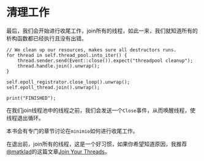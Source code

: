 # 清理工作

最后，我们会开始进行收尾工作，join所有的线程，如此一来，我们就知道所有的析构函数都已经执行且没有出错。

```rust, no_run
// We clean up our resources, makes sure all destructors runs.
for thread in self.thread_pool.into_iter() {
    thread.sender.send(Event::close()).expect("threadpool cleanup");
    thread.handle.join().unwrap();
}

self.epoll_registrator.close_loop().unwrap();
self.epoll_thread.join().unwrap();

print("FINISHED");
```

在我们join线程池中的线程之前，我们会发送一个`Close`事件，从而唤醒线程，使线程退出循环。

本书会有专门的章节讨论在`minimio`如何进行收尾工作。

在退出前，join所有的线程，这是一个好习惯，如果你希望知道原因，我推荐[@matklad](https://matklad.github.io/)的这篇文章[Join Your Threads](https://matklad.github.io/2019/08/23/join-your-threads.html)。